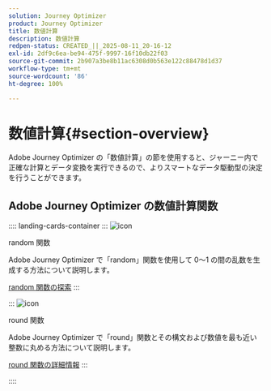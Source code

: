 ```yaml
---
solution: Journey Optimizer
product: Journey Optimizer
title: 数値計算
description: 数値計算
redpen-status: CREATED_||_2025-08-11_20-16-12
exl-id: 2df9c6ea-be94-475f-9997-16f10db22f03
source-git-commit: 2b907a3be8b11ac6308d0b563e122c88478d1d37
workflow-type: tm+mt
source-wordcount: '86'
ht-degree: 100%

---
```


# 数値計算{#section-overview}

Adobe Journey Optimizer の「数値計算」の節を使用すると、ジャーニー内で正確な計算とデータ変換を実行できるので、よりスマートなデータ駆動型の決定を行うことができます。

## Adobe Journey Optimizer の数値計算関数

:::: landing-cards-container
:::
![icon](https://cdn.experienceleague.adobe.com/icons/code-branch.svg?lang=ja)

random 関数

Adobe Journey Optimizer で「random」関数を使用して 0～1 の間の乱数を生成する方法について説明します。

[random 関数の探索](../using/building-journeys/functions/functionrandom.md)
:::

:::
![icon](https://cdn.experienceleague.adobe.com/icons/code-branch.svg?lang=ja)

round 関数

Adobe Journey Optimizer で「round」関数とその構文および数値を最も近い整数に丸める方法について説明します。

[round 関数の詳細情報](../using/building-journeys/functions/functionround.md)
:::

::::
